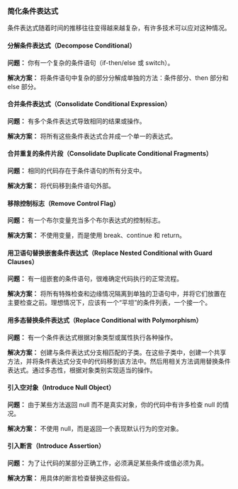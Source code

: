 ### 简化条件表达式

条件表达式随着时间的推移往往变得越来越复杂，有许多技术可以应对这种情况。

#### 分解条件表达式（Decompose Conditional）
**问题：** 你有一个复杂的条件语句（if-then/else 或 switch）。

**解决方案：** 将条件语句中复杂的部分分解成单独的方法：条件部分、then 部分和 else 部分。

#### 合并条件表达式（Consolidate Conditional Expression）
**问题：** 有多个条件表达式导致相同的结果或操作。

**解决方案：** 将所有这些条件表达式合并成一个单一的表达式。

#### 合并重复的条件片段（Consolidate Duplicate Conditional Fragments）
**问题：** 相同的代码存在于条件语句的所有分支中。

**解决方案：** 将代码移到条件语句外部。

#### 移除控制标志（Remove Control Flag）
**问题：** 有一个布尔变量充当多个布尔表达式的控制标志。

**解决方案：** 不使用变量，而是使用 break、continue 和 return。

#### 用卫语句替换嵌套条件表达式（Replace Nested Conditional with Guard Clauses）
**问题：** 有一组嵌套的条件语句，很难确定代码执行的正常流程。

**解决方案：** 将所有特殊检查和边缘情况隔离到单独的卫语句中，并将它们放置在主要检查之前。理想情况下，应该有一个“平坦”的条件列表，一个接一个。

#### 用多态替换条件表达式（Replace Conditional with Polymorphism）
**问题：** 有一个条件表达式根据对象类型或属性执行各种操作。

**解决方案：** 创建与条件表达式分支相匹配的子类。在这些子类中，创建一个共享方法，并将条件表达式分支中的代码移到该方法中。然后用相关方法调用替换条件表达式。通过多态性，根据对象类别实现适当的操作。

#### 引入空对象（Introduce Null Object）
**问题：** 由于某些方法返回 null 而不是真实对象，你的代码中有许多检查 null 的情况。

**解决方案：** 不使用 null，而是返回一个表现默认行为的空对象。

#### 引入断言（Introduce Assertion）
**问题：** 为了让代码的某部分正确工作，必须满足某些条件或值必须为真。

**解决方案：** 用具体的断言检查替换这些假设。